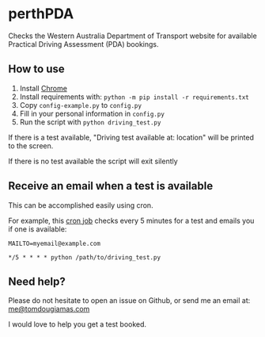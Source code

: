 # perthPDA
Checks the Western Australia Department of Transport website for available Practical Driving Assessment (PDA) bookings.

## How to use
1. Install [Chrome](https://www.google.com.au/chrome/)
1. Install requirements with: `python -m pip install -r requirements.txt`
1. Copy `config-example.py` to `config.py`
1. Fill in your personal information in `config.py`
1. Run the script with `python driving_test.py`

If there is a test available, "Driving test available at: location" will be printed to the screen.

If there is no test available the script will exit silently


## Receive an email when a test is available

This can be accomplished easily using cron.

For example, this [cron job](https://en.wikipedia.org/wiki/Cron) checks every 5 minutes for a test and emails you if one is available:
```
MAILTO=myemail@example.com

*/5 * * * * python /path/to/driving_test.py
```


## Need help?
Please do not hesitate to open an issue on Github, or send me an email at: me@tomdougiamas.com

I would love to help you get a test booked.
